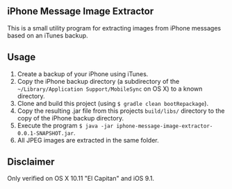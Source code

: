 ## iPhone Message Image Extractor

This is a small utility program for extracting images from iPhone messages based on an iTunes backup.


## Usage

1. Create a backup of your iPhone using iTunes.
2. Copy the iPhone backup directory (a subdirectory of the `~/Library/Application Support/MobileSync` on OS X) to a known directory.   
3. Clone and build this project (using `$ gradle clean bootRepackage`).
4. Copy the resulting .jar file from this projects `build/libs/` directory to the copy of the iPhone backup directory.
5. Execute the program `$ java -jar iphone-message-image-extractor-0.0.1-SNAPSHOT.jar`.
6. All JPEG images are extracted in the same folder.


## Disclaimer

Only verified on OS X 10.11 "El Capitan" and iOS 9.1.